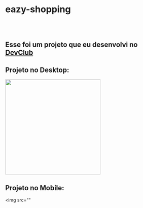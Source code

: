 <h1>eazy-shopping</h1>
<br>
<br>
<h2> Esse foi um projeto que eu desenvolvi no <a href="https://rodolfomori.com.br/devclub">DevClub</a></h2>

<h2>Projeto no Desktop:</h2>

<img src="https://github.com/Diogo2206/eazy-shopping/blob/master/desktop.png?raw=true" width= 300px>

<h2>Projeto no Mobile:</h2>

<img src=""


